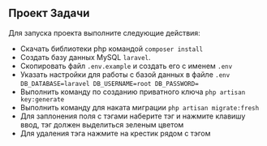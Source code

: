 ## Проект Задачи

Для запуска проекта выполните следующие действия:

- Скачать библиотеки php командой `composer install`
- Создать базу данных MySQL `laravel`.
- Скопировать файл `.env.example` и создать его с именем  `.env`
- Указать настройки для работы с базой данных в файле `.env` `DB_DATABASE=laravel DB_USERNAME=root DB_PASSWORD=`
- Выполнить команду по созданию приватного ключа `php artisan  key:generate`
- Выполнить команду для наката миграции `php artisan migrate:fresh`
- Для заплонения поля с тэгами наберите тэг и нажмите клавишу ввод, тэг должен выделиться зеленым цветом
- Для удаления тэга нажмите на крестик рядом с тэгом